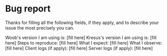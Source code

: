 # Bug report

Thanks for filling all the following fields, if they apply, and to describe
your issue the most precisely you can.

Woob's version I am using is: [fill here]
Kresus's version I am using is: [fill here]
Steps to reproduce: [fill here]
What I expect: [fill here]
What I observe: [fill here]
Client logs (if apply): [fill here]
Server logs (if apply): [fill here]
